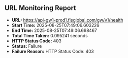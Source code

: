 ## URL Monitoring Report

- **URL:** https://api-gw1-prod1.fisglobal.com/gw/v1/health
- **Start Time:** 2025-08-25T07:49:06.603226
- **End Time:** 2025-08-25T07:49:06.698467
- **Total Time Taken:** 0.095241 seconds
- **HTTP Status Code:** 403
- **Status:** Failure
- **Failure Reason:** HTTP Status Code: 403
